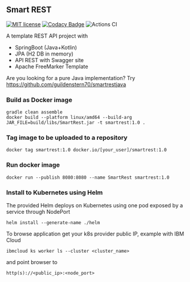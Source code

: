 ## Smart REST 

[![MIT license](http://img.shields.io/badge/license-MIT-brightgreen.svg)](http://opensource.org/licenses/MIT)
[![Codacy Badge](https://app.codacy.com/project/badge/Grade/f1c670fa6a0444919661480b82ab73cb)](https://www.codacy.com/gh/guildenstern70/SmartREST/dashboard?utm_source=github.com&amp;utm_medium=referral&amp;utm_content=guildenstern70/SmartREST&amp;utm_campaign=Badge_Grade)
![Actions CI](https://github.com/guildenstern70/SmartREST/actions/workflows/gradle.yml/badge.svg)


A template REST API project with

* SpringBoot (Java+Kotlin)
* JPA (H2 DB in memory)
* API REST with Swagger site
* Apache FreeMarker Template

Are you looking for a pure Java implementation? Try https://github.com/guildenstern70/smartrestjava

### Build as Docker image

    gradle clean assemble
    docker build --platform linux/amd64 --build-arg JAR_FILE=build/libs/SmartRest.jar -t smartrest:1.0 .

### Tag image to be uploaded to a repository

    docker tag smartrest:1.0 docker.io/[your_user]/smartrest:1.0
    
### Run docker image

    docker run --publish 8080:8080 --name SmartRest smartrest:1.0   
    
### Install to Kubernetes using Helm

The provided Helm deploys on Kubernetes using one pod exposed by a service through NodePort

    helm install --generate-name ./helm
    
To browse application get your k8s provider public IP, example with IBM Cloud 

    ibmcloud ks worker ls --cluster <cluster_name>
    
and point browser to

    http(s)://<public_ip>:<node_port>
    
    
    

